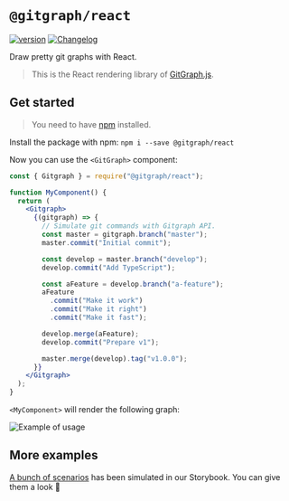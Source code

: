 # `@gitgraph/react`

[![version](https://img.shields.io/npm/v/@gitgraph/react.svg?logo=npm)](https://www.npmjs.com/package/@gitgraph/react)
[![Changelog](https://img.shields.io/badge/%F0%9F%93%94-changelog-CD9523.svg)](https://github.com/nicoespeon/gitgraph.js/blob/master/packages/gitgraph-react/CHANGELOG.md)

Draw pretty git graphs with React.

> This is the React rendering library of [GitGraph.js][gitgraph-repo].

## Get started

> You need to have [npm][get-npm] installed.

Install the package with npm: `npm i --save @gitgraph/react`

Now you can use the `<GitGraph>` component:

```jsx
const { Gitgraph } = require("@gitgraph/react");

function MyComponent() {
  return (
    <Gitgraph>
      {(gitgraph) => {
        // Simulate git commands with Gitgraph API.
        const master = gitgraph.branch("master");
        master.commit("Initial commit");

        const develop = master.branch("develop");
        develop.commit("Add TypeScript");

        const aFeature = develop.branch("a-feature");
        aFeature
          .commit("Make it work")
          .commit("Make it right")
          .commit("Make it fast");

        develop.merge(aFeature);
        develop.commit("Prepare v1");

        master.merge(develop).tag("v1.0.0");
      }}
    </Gitgraph>
  );
}
```

`<MyComponent>` will render the following graph:

![Example of usage][assets-example]

## More examples

[A bunch of scenarios][stories] has been simulated in our Storybook. You can give them a look 👀

[get-npm]: https://www.npmjs.com/get-npm
[gitgraph-repo]: https://github.com/nicoespeon/gitgraph.js/
[stories]: https://github.com/nicoespeon/gitgraph.js/tree/master/packages/stories/src/gitgraph-react/
[assets-example]: https://github.com/nicoespeon/gitgraph.js/blob/master/packages/gitgraph-react/assets/example-usage.png?raw=true
